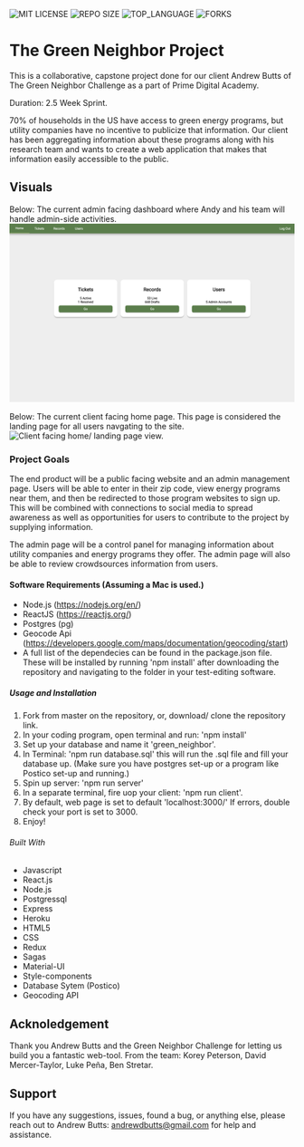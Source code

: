 ![MIT LICENSE](https://img.shields.io/github/license/scottbromander/the_marketplace.svg?style=flat-square)
![REPO SIZE](https://img.shields.io/github/repo-size/scottbromander/the_marketplace.svg?style=flat-square)
![TOP_LANGUAGE](https://img.shields.io/github/languages/top/scottbromander/the_marketplace.svg?style=flat-square)
![FORKS](https://img.shields.io/github/forks/scottbromander/the_marketplace.svg?style=social)

# The Green Neighbor Project
This is a collaborative, capstone project done for our client Andrew Butts of The Green Neighbor Challenge as a part of Prime Digital Academy.

Duration: 2.5 Week Sprint.

70% of households in the US have access to green energy programs, but utility companies have no incentive to publicize that information. Our client has been aggregating information about these programs along with his research team and wants to create a web application that makes that information easily accessible to the public.

## Visuals
Below: The current admin facing dashboard where Andy and his team will handle admin-side activities.
![Admin facing dashboard view.](public/home-admin-side.png)

Below: The current client facing home page. This page is considered the landing page for all users navgating to the site.
![Client facing home/ landing page view.](public/home-client-side.png)

### Project Goals
The end product will be a public facing website and an admin management page. Users will be able to enter in their zip code, view energy programs near them, and then be redirected to those program websites to sign up. This will be combined with connections to social media to spread awareness as well as opportunities for users to contribute to the project by supplying information.

The admin page will be a control panel for managing information about utility companies and energy programs they offer. The admin page will also be able to review crowdsources information from users.

#### Software Requirements (Assuming a Mac is used.)
- Node.js (https://nodejs.org/en/)
- ReactJS (https://reactjs.org/)
- Postgres (pg)
- Geocode Api (https://developers.google.com/maps/documentation/geocoding/start)
- A full list of the dependecies can be found  in the package.json file. These will be installed by running 'npm install' after downloading the repository and navigating to the folder in your test-editing software.

##### Usage and Installation
1. Fork from master on the repository, or, download/ clone the repository link.
2. In your coding program, open terminal and run: 'npm install'
3. Set up your database and name it 'green_neighbor'.
4. In Terminal: 'npm run database.sql' this will run the .sql file and fill your database up. (Make sure you have postgres set-up or a program like Postico set-up and running.)
5. Spin up server: 'npm run server'
6. In a separate terminal, fire uop your client: 'npm run client'.
7. By default, web page is set to default 'localhost:3000/' If errors, double check your port is set to 3000.
8. Enjoy!

###### Built With
- Javascript
- React.js
- Node.js
- Postgressql
- Express
- Heroku
- HTML5
- CSS
- Redux
- Sagas
- Material-UI
- Style-components
- Database Sytem (Postico)
- Geocoding API

## Acknoledgement
Thank you Andrew Butts and the Green Neighbor Challenge for letting us build you a fantastic web-tool.
From the team: Korey Peterson, David Mercer-Taylor, Luke Peña, Ben Stretar.

## Support
If you have any suggestions, issues, found a bug, or anything else, please reach out to Andrew Butts: andrewdbutts@gmail.com for help and assistance.
